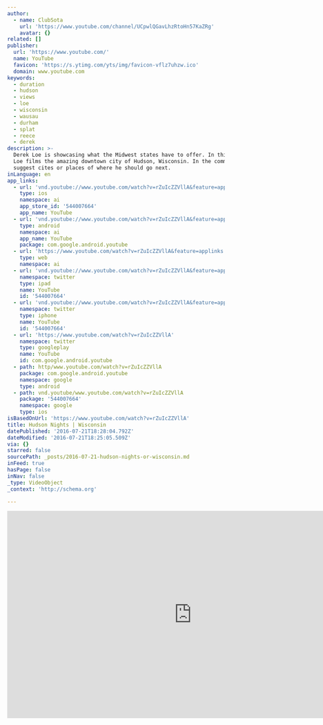 ```yaml
---
author:
  - name: ClubSota
    url: 'https://www.youtube.com/channel/UCpwlQGavLhzRtoHn57KaZRg'
    avatar: {}
related: []
publisher:
  url: 'https://www.youtube.com/'
  name: YouTube
  favicon: 'https://s.ytimg.com/yts/img/favicon-vflz7uhzw.ico'
  domain: www.youtube.com
keywords:
  - duration
  - hudson
  - views
  - loe
  - wisconsin
  - wausau
  - durham
  - splat
  - reece
  - derek
description: >-
  Derek Loe is showcasing what the Midwest states have to offer. In this video,
  Loe films the amazing downtown city of Hudson, Wisconsin. In the comments,
  suggest cites or places of where he should go next.
inLanguage: en
app_links:
  - url: 'vnd.youtube://www.youtube.com/watch?v=rZuIcZZVllA&feature=applinks'
    type: ios
    namespace: ai
    app_store_id: '544007664'
    app_name: YouTube
  - url: 'vnd.youtube://www.youtube.com/watch?v=rZuIcZZVllA&feature=applinks'
    type: android
    namespace: ai
    app_name: YouTube
    package: com.google.android.youtube
  - url: 'https://www.youtube.com/watch?v=rZuIcZZVllA&feature=applinks'
    type: web
    namespace: ai
  - url: 'vnd.youtube://www.youtube.com/watch?v=rZuIcZZVllA&feature=applinks'
    namespace: twitter
    type: ipad
    name: YouTube
    id: '544007664'
  - url: 'vnd.youtube://www.youtube.com/watch?v=rZuIcZZVllA&feature=applinks'
    namespace: twitter
    type: iphone
    name: YouTube
    id: '544007664'
  - url: 'https://www.youtube.com/watch?v=rZuIcZZVllA'
    namespace: twitter
    type: googleplay
    name: YouTube
    id: com.google.android.youtube
  - path: http/www.youtube.com/watch?v=rZuIcZZVllA
    package: com.google.android.youtube
    namespace: google
    type: android
  - path: vnd.youtube/www.youtube.com/watch?v=rZuIcZZVllA
    package: '544007664'
    namespace: google
    type: ios
isBasedOnUrl: 'https://www.youtube.com/watch?v=rZuIcZZVllA'
title: Hudson Nights | Wisconsin
datePublished: '2016-07-21T18:28:04.792Z'
dateModified: '2016-07-21T18:25:05.509Z'
via: {}
starred: false
sourcePath: _posts/2016-07-21-hudson-nights-or-wisconsin.md
inFeed: true
hasPage: false
inNav: false
_type: VideoObject
_context: 'http://schema.org'

---
```

<iframe src="https://cdn.embedly.com/widgets/media.html?src=https%3A%2F%2Fwww.youtube.com%2Fembed%2FrZuIcZZVllA%3Ffeature%3Doembed&amp;url=http%3A%2F%2Fwww.youtube.com%2Fwatch%3Fv%3DrZuIcZZVllA&amp;image=https%3A%2F%2Fi.ytimg.com%2Fvi%2FrZuIcZZVllA%2Fhqdefault.jpg&amp;key=b7d04c9b404c499eba89ee7072e1c4f7&amp;type=text%2Fhtml&amp;schema=youtube" width="854" height="480" scrolling="no" frameborder="0" allowfullscreen="" style=""></iframe>